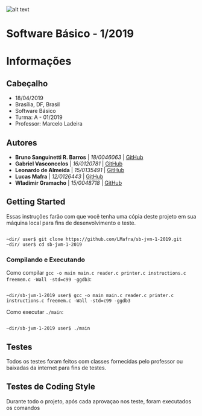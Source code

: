 ![alt text](http://www.unb.br/images/Imagens/logo_unb.png)

# Software Básico - 1/2019

# Informações

## Cabeçalho

* 18/04/2019
* Brasília, DF, Brasil
* Software Básico
* Turma: A - 01/2019
* Professor: Marcelo Ladeira

## Autores

* **Bruno Sanguinetti R. Barros** |    *18/0046063*     |     [GitHub](https://github.com/BrunoSNT)
* **Gabriel Vasconcelos**         |    *16/0120781*     |     [GitHub](https://github.com/gcvasconcelos)
* **Leonardo de Almeida**         |    *15/0135491*     |     [GitHub](https://github.com/leodealmeida)
* **Lucas Mafra**                 |    *12/0126443*     |     [GitHub](https://github.com/LMafra)
* **Wladimir Gramacho**           |    *15/0048718*     |     [GitHub](https://github.com/wladimirgramacho)

## Getting Started

Essas instruções farão com que você tenha uma cópia deste projeto em sua máquina local para fins de desenvolvimento e teste.

```

~dir/ user$ git clone https://github.com/LMafra/sb-jvm-1-2019.git
~dir/ user$ cd sb-jvm-1-2019

```

### Compilando e Executando

Como compilar `gcc -o main main.c reader.c printer.c instructions.c freemem.c -Wall -std=c99 -ggdb3`:

```

~dir/sb-jvm-1-2019 user$ gcc -o main main.c reader.c printer.c instructions.c freemem.c -Wall -std=c99 -ggdb3

```

Como  executar `./main`:

```

~dir/sb-jvm-1-2019 user$ ./main

```

## Testes

Todos os testes foram feitos com classes fornecidas pelo professor ou baixadas da internet para fins de testes.


## Testes de Coding Style

Durante todo o projeto, após cada aprovaçao nos teste, foram executados os comandos
